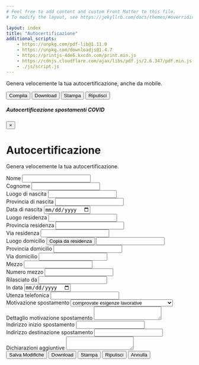 ```yaml
---
# Feel free to add content and custom Front Matter to this file.
# To modify the layout, see https://jekyllrb.com/docs/themes/#overriding-theme-defaults

layout: index
title: "Autocertificazione"
additional_scripts:
    - https://unpkg.com/pdf-lib@1.11.0
    - https://unpkg.com/downloadjs@1.4.7
    - https://printjs-4de6.kxcdn.com/print.min.js
    - https://cdnjs.cloudflare.com/ajax/libs/pdf.js/2.6.347/pdf.min.js
    - ./js/script.js
---
```

<div class="px-3 py-3 pt-md-5 pb-md-4 mx-auto text-center">
    <p class="lead">Genera velocemente la tua autocertificazione, anche da mobile.</p>
</div>
<div class="text-center mb-3">
    <button type="button" class="btn btn-success" data-toggle="modal" data-target="#autocertEditModal">
        Compila
    </button>
    <button type="button" class="btn btn-success download-button">
        Download
    </button>
    <button type="button" class="btn btn-success print-button">
        Stampa
    </button>
    <button type="button" class="btn btn-success cleanup-button">
        Ripulisci
    </button>
</div>
<div class="row justify-content-center">
    <div class="col-md-12 text-center">
        <canvas class="img-fluid" id="the-canvas" onclick="openModal()"></canvas>
    </div>
</div>

<!-- Modal -->
<div class="modal fade" id="autocertEditModal" tabindex="-1" role="dialog" aria-labelledby="autocertEditModalLabel" aria-hidden="true">
    <div class="modal-dialog modal-xl" role="document">
    <div class="modal-content">
        <form id="autocertificazione" novalidate>
        <div class="modal-header">
            <h5 class="modal-title" id="autocertEditModalLabel">Autocertificazione spostamenti COVID</h5>
            <button type="button" class="close" data-dismiss="modal" aria-label="Close">
            <span aria-hidden="true">&times;</span>
            </button>
        </div>
        <div class="modal-body">
            <div class="container">
            <div class="px-3 py-3 pt-md-5 pb-md-4 mx-auto text-center">
                <h1>Autocertificazione</h1>
                <p class="lead">Genera velocemente la tua autocertificazione.</p>
            </div>
            <div class="form-row">
                <div class="form-group col-md-6">
                <label for="nome">Nome</label>
                <input type="text" class="form-control" id="nome" name="nome">
                </div>
                <div class="form-group col-md-6">
                <label for="cognome">Cognome</label>
                <input type="text" class="form-control" id="cognome" name="cognome">
                </div>
            </div>
            <div class="form-row">
                <div class="form-group col-md-4">
                <label for="luogoDiNascita">Luogo di nascita</label>
                <input type="text" class="form-control" id="luogoDiNascita" name="luogoDiNascita">
                </div>
                <div class="form-group col-md-4">
                <label for="provinciaDiNascita">Provincia di nascita</label>
                <input type="text" class="form-control" id="provinciaDiNascita" name="provinciaDiNascita">
                </div>
                <div class="form-group col-md-4">
                <label for="dataNascita">Data di nascita</label>
                <input type="date" class="form-control" id="dataNascita" name="dataNascita">
                </div>
            </div>
            <div class="form-row">
                <div class="form-group col-md-4">
                <label for="luogoResidenza">Luogo residenza</label>
                <input type="text" class="form-control" id="luogoResidenza" name="luogoResidenza">
                </div>
                <div class="form-group col-md-4">
                <label for="provinciaResidenza">Provincia residenza</label>
                <input type="text" class="form-control" id="provinciaResidenza" name="provinciaResidenza">
                </div>
                <div class="form-group col-md-4">
                <label for="viaResidenza">Via residenza</label>
                <input type="text" class="form-control" id="viaResidenza" name="viaResidenza">
                </div>
            </div>
            <div class="form-row">
                <div class="form-group col-md-4">
                <label for="luogoDomicilio">Luogo domicilio <button type="button" class="btn btn-primary btn-sm" id="copy-from-residenza">Copia da residenza</button></label>
                <input type="text" class="form-control" id="luogoDomicilio" name="luogoDomicilio">
                </div>
                <div class="form-group col-md-4">
                <label for="provinciaDomicilio">Provincia domicilio</label>
                <input type="text" class="form-control" id="provinciaDomicilio" name="provinciaDomicilio">
                </div>
                <div class="form-group col-md-4">
                <label for="viaDomicilio">Via domicilio</label>
                <input type="text" class="form-control" id="viaDomicilio" name="viaDomicilio">
                </div>
            </div>
            <div class="form-row">
                <div class="form-group col-md-4">
                <label for="mezzo">Mezzo</label>
                <input type="text" class="form-control" id="mezzo" name="mezzo">
                </div>
                <div class="form-group col-md-4">
                <label for="numeroMezzo">Numero mezzo</label>
                <input type="text" class="form-control" id="numeroMezzo" name="numeroMezzo">
                </div>
                <div class="form-group col-md-4">
                <label for="mezzoRilasciatoDa">Rilasciato da</label>
                <input type="text" class="form-control" id="mezzoRilasciatoDa" name="mezzoRilasciatoDa">
                </div>
            </div>
            <div class="form-row">
                <div class="form-group col-md-6">
                <label for="inDataDocumento">In data</label>
                <input type="date" class="form-control" id="inDataDocumento" name="inDataDocumento">
                </div>
                <div class="form-group col-md-6">
                <label for="utenzaTelefonica">Utenza telefonica</label>
                <input type="text" class="form-control" id="utenzaTelefonica" name="utenzaTelefonica">
                </div>
            </div>
            <div class="form-row">
                <div class="form-group col-md-4">
                <label for="motivazioneSpostamento">Motivazione spostamento</label>
                <select id="motivazioneSpostamento" name="motivazioneSpostamento" class="form-control">
                    <option value="Scelta1">comprovate esigenze lavorative</option>
                    <option value="Scelta2">motivi di salute</option>
                    <option value="Scelta3">altri motivi ammessi dalle vigenti normative</option>
                </select>
                </div>
                <div class="form-group col-md-8">
                <label for="dettaglioMotivazioneSpostamento">Dettaglio motivazione spostamento</label>
                <textarea class="form-control" id="dettaglioMotivazioneSpostamento" name="dettaglioMotivazioneSpostamento"></textarea>
                </div>
            </div>
            <div class="form-row">
                <div class="form-group col-md-6">
                <label for="indirizzoInizioSpostamento">Indirizzo inizio spostamento</label>
                <input type="text" class="form-control" id="indirizzoInizioSpostamento" name="indirizzoInizioSpostamento">
                </div>
                <div class="form-group col-md-6">
                <label for="indirizzoDestinazioneSpostamento">Indirizzo destinazione spostamento</label>
                <input type="text" class="form-control" id="indirizzoDestinazioneSpostamento" name="indirizzoDestinazioneSpostamento">
                </div>
            </div>
            <div class="form-row">
                <div class="form-group col-md-6">
                <label for="dichiarazioniAggiuntive">Dichiarazioni aggiuntive</label>
                <textarea class="form-control" id="dichiarazioniAggiuntive" name="dichiarazioniAggiuntive"></textarea>
                </div>
            </div>
            </div>
        </div>
        <div class="modal-footer">
            <button type="button" class="btn btn-primary" id="salva-modifiche">Salva Modifiche</button>
            <button type="button" class="btn btn-primary download-button" id="download">Download</button>
            <button type="button" class="btn btn-primary print-button" id="stampa">Stampa</button>
            <button type="button" class="btn btn-primary cleanup-button">Ripulisci</button>
            <button type="button" class="btn btn-secondary" data-dismiss="modal">Annulla</button>
        </div>
        </form>
    </div>
    </div>
</div>